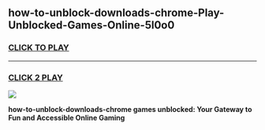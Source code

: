 
## how-to-unblock-downloads-chrome-Play-Unblocked-Games-Online-5l0o0
<h3>
<a href="https://premium76.site?title=how-to-unblock-downloads-chrome&ref=25A">CLICK TO PLAY</a></h3>
<hr>

<h3>
<a href="https://premium76.site?title=how-to-unblock-downloads-chrome&ref=25A">CLICK 2 PLAY</a>
  
</h3>

<a href="https://premium76.site?title=how-to-unblock-downloads-chrome&ref=25A"><img src="https://clearcache.store/games.png"></a>


**how-to-unblock-downloads-chrome games unblocked: Your Gateway to Fun and Accessible Online Gaming**
